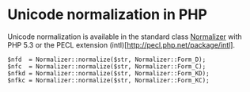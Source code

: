 # Unicode normalization in PHP

Unicode normalization is available in the standard class
[Normalizer](http://us1.php.net/manual/en/class.normalizer.php)
with PHP 5.3 or the PECL extension (intl)[http://pecl.php.net/package/intl].

    $nfd  = Normalizer::normalize($str, Normalizer::Form_D);
    $nfc  = Normalizer::normalize($str, Normalizer::Form_C);
    $nfkd = Normalizer::normalize($str, Normalizer::Form_KD);
    $nfkc = Normalizer::normalize($str, Normalizer::Form_KC);
